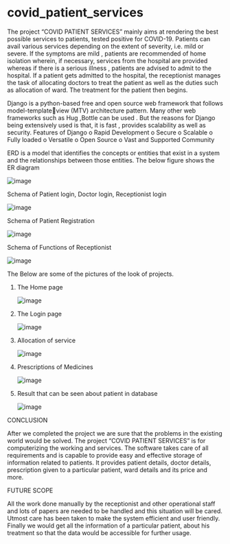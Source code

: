# covid_patient_services


The project “COVID PATIENT SERVICES” mainly aims at rendering the best possible services to patients, tested positive for COVID-19. Patients can avail various services depending on the extent of severity, i.e. mild or severe. If the symptoms are mild , patients are recommended of home isolation wherein, if necessary, services from the hospital are provided whereas if there is a serious illness , patients are advised to admit to the hospital. If a patient gets admitted to the hospital, the receptionist manages the task of allocating doctors to treat the patient as well as the duties such as allocation of ward. The treatment for the patient then begins. 


Django is a python-based free and open source web framework that follows model-templateview (MTV) architecture pattern. Many other web frameworks such as Hug ,Bottle can be used . But the reasons for Django being extensively used is that, it is fast , provides scalability as well as security. 
Features of Django 
o Rapid Development 
o Secure 
o Scalable 
o Fully loaded 
o Versatile 
o Open Source 
o Vast and Supported Community 


ERD is a model that identifies the concepts or entities that exist in a system and the relationships between those entities. The below figure shows the ER diagram

![image](https://github.com/Priyaaaaanu/covid_patient_services/assets/128677864/95b4a856-83f6-4696-9b57-e4d6fdba8908)


Schema of Patient login, Doctor login, Receptionist login


![image](https://github.com/Priyaaaaanu/covid_patient_services/assets/128677864/86c4b656-0f90-4c2d-934a-1e5b4ff7180c)


Schema of Patient Registration


![image](https://github.com/Priyaaaaanu/covid_patient_services/assets/128677864/0cbb399f-618e-4270-a5ff-d4d67ff4f40a)


Schema of Functions of Receptionist


![image](https://github.com/Priyaaaaanu/covid_patient_services/assets/128677864/e1c945e5-dde5-475a-a9a0-59efce68fc27)



The Below are some of the pictures of the look of projects.


1) The Home page
   
   ![image](https://github.com/Priyaaaaanu/covid_patient_services/assets/128677864/8be8e9d8-51c6-44e0-a2d9-6a9afcf35a3b)
   

2) The Login page

   ![image](https://github.com/Priyaaaaanu/covid_patient_services/assets/128677864/b7697c93-1a09-49fc-b640-24a6e633f540)
   

3) Allocation of service
   
   ![image](https://github.com/Priyaaaaanu/covid_patient_services/assets/128677864/0d0e80e4-ed53-4d78-9a5d-a5e52ac33386)
   

4) Prescriptions of Medicines
   
   ![image](https://github.com/Priyaaaaanu/covid_patient_services/assets/128677864/ef2e6f6d-44a2-475a-8796-0678f4bfefa9)
   

5) Result that can be seen about patient in database
    
   ![image](https://github.com/Priyaaaaanu/covid_patient_services/assets/128677864/6af1cd75-2aec-44a7-abcc-00f580c13891)
   


CONCLUSION

After we completed the project we are sure that the problems in the existing world would be solved. The project “COVID PATIENT SERVICES” is for computerizing the working and services. 
The software takes care of all requirements and is capable to provide easy and effective storage of information related to patients. It provides patient details, doctor details, prescription given to a particular patient, ward details and its price and more. 


FUTURE SCOPE

All the work done manually by the receptionist and other operational staff and lots of papers are needed to be handled and this situation will be cared. Utmost care has been taken to make the system efficient and user friendly. Finally we would get all the information of a particular patient, about his treatment so that the data would be accessible for further usage. 
